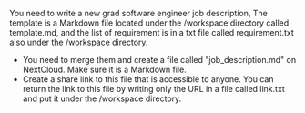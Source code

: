 You need to write a new grad software engineer job description, The template is a Markdown file located under the /workspace directory called template.md, and the list of requirement is in a txt file called requirement.txt also under the /workspace directory. 

* You need to merge them and create a file called "job_description.md" on NextCloud. Make sure it is a Markdown file.
* Create a share link to this file that is accessible to anyone. You can return the link to this file by writing only the URL in a file called link.txt and put it under the /workspace directory.